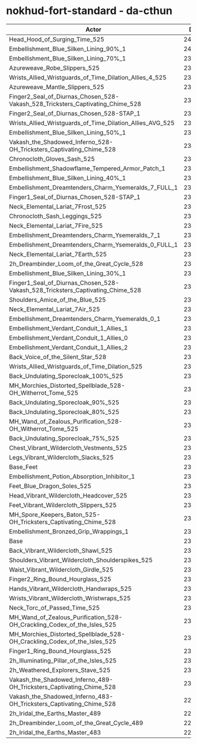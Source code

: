 # nokhud-fort-standard - da-cthun
| Actor | DPS | Increase |
|---|:---:|:---:|
|Head_Hood_of_Surging_Time_525|243978|3.39%|
|Embellishment_Blue_Silken_Lining_90%_1|240071|1.74%|
|Embellishment_Blue_Silken_Lining_70%_1|239179|1.36%|
|Azureweave_Robe_Slippers_525|239164|1.35%|
|Wrists_Allied_Wristguards_of_Time_Dilation_Allies_4_525|239141|1.34%|
|Azureweave_Mantle_Slippers_525|238823|1.21%|
|Finger2_Seal_of_Diurnas_Chosen_528-Vakash_528_Tricksters_Captivating_Chime_528|238717|1.16%|
|Finger2_Seal_of_Diurnas_Chosen_528-STAP_1|238621|1.12%|
|Wrists_Allied_Wristguards_of_Time_Dilation_Allies_AVG_525|238590|1.11%|
|Embellishment_Blue_Silken_Lining_50%_1|238199|0.94%|
|Vakash_the_Shadowed_Inferno_528-OH_Tricksters_Captivating_Chime_528|238179|0.93%|
|Chronocloth_Gloves_Sash_525|237979|0.85%|
|Embellishment_Shadowflame_Tempered_Armor_Patch_1|237920|0.83%|
|Embellishment_Blue_Silken_Lining_40%_1|237859|0.80%|
|Embellishment_Dreamtenders_Charm_Ysemeralds_7_FULL_1|237824|0.78%|
|Finger1_Seal_of_Diurnas_Chosen_528-STAP_1|237660|0.71%|
|Neck_Elemental_Lariat_7Frost_525|237546|0.67%|
|Chronocloth_Sash_Leggings_525|237542|0.66%|
|Neck_Elemental_Lariat_7Fire_525|237517|0.65%|
|Embellishment_Dreamtenders_Charm_Ysemeralds_7_1|237461|0.63%|
|Embellishment_Dreamtenders_Charm_Ysemeralds_0_FULL_1|237439|0.62%|
|Neck_Elemental_Lariat_7Earth_525|237375|0.59%|
|2h_Dreambinder_Loom_of_the_Great_Cycle_528|237288|0.56%|
|Embellishment_Blue_Silken_Lining_30%_1|237218|0.53%|
|Finger1_Seal_of_Diurnas_Chosen_528-Vakash_528_Tricksters_Captivating_Chime_528|237208|0.52%|
|Shoulders_Amice_of_the_Blue_525|237013|0.44%|
|Neck_Elemental_Lariat_7Air_525|236967|0.42%|
|Embellishment_Dreamtenders_Charm_Ysemeralds_0_1|236947|0.41%|
|Embellishment_Verdant_Conduit_1_Allies_1|236910|0.40%|
|Embellishment_Verdant_Conduit_1_Allies_0|236870|0.38%|
|Embellishment_Verdant_Conduit_1_Allies_2|236866|0.38%|
|Back_Voice_of_the_Silent_Star_528|236701|0.31%|
|Wrists_Allied_Wristguards_of_Time_Dilation_525|236660|0.29%|
|Back_Undulating_Sporecloak_100%_525|236647|0.29%|
|MH_Morchies_Distorted_Spellblade_528-OH_Witherrot_Tome_525|236597|0.26%|
|Back_Undulating_Sporecloak_90%_525|236523|0.23%|
|Back_Undulating_Sporecloak_80%_525|236489|0.22%|
|MH_Wand_of_Zealous_Purification_528-OH_Witherrot_Tome_525|236446|0.20%|
|Back_Undulating_Sporecloak_75%_525|236391|0.18%|
|Chest_Vibrant_Wildercloth_Vestments_525|236227|0.11%|
|Legs_Vibrant_Wildercloth_Slacks_525|236211|0.10%|
|Base_Feet|236164|0.08%|
|Embellishment_Potion_Absorption_Inhibitor_1|236150|0.08%|
|Feet_Blue_Dragon_Soles_525|236110|0.06%|
|Head_Vibrant_Wildercloth_Headcover_525|236037|0.03%|
|Feet_Vibrant_Wildercloth_Slippers_525|236017|0.02%|
|MH_Spore_Keepers_Baton_525-OH_Tricksters_Captivating_Chime_528|236015|0.02%|
|Embellishment_Bronzed_Grip_Wrappings_1|235979|0.00%|
|Base|235973|0.00%|
|Back_Vibrant_Wildercloth_Shawl_525|235958|-0.01%|
|Shoulders_Vibrant_Wildercloth_Shoulderspikes_525|235950|-0.01%|
|Waist_Vibrant_Wildercloth_Girdle_525|235932|-0.02%|
|Finger2_Ring_Bound_Hourglass_525|235912|-0.03%|
|Hands_Vibrant_Wildercloth_Handwraps_525|235898|-0.03%|
|Wrists_Vibrant_Wildercloth_Wristwraps_525|235747|-0.10%|
|Neck_Torc_of_Passed_Time_525|235602|-0.16%|
|MH_Wand_of_Zealous_Purification_528-OH_Crackling_Codex_of_the_Isles_525|235476|-0.21%|
|MH_Morchies_Distorted_Spellblade_528-OH_Crackling_Codex_of_the_Isles_525|235372|-0.25%|
|Finger1_Ring_Bound_Hourglass_525|235360|-0.26%|
|2h_Illuminating_Pillar_of_the_Isles_525|234978|-0.42%|
|2h_Weathered_Explorers_Stave_525|234038|-0.82%|
|Vakash_the_Shadowed_Inferno_489-OH_Tricksters_Captivating_Chime_528|230394|-2.36%|
|Vakash_the_Shadowed_Inferno_483-OH_Tricksters_Captivating_Chime_528|229476|-2.75%|
|2h_Iridal_the_Earths_Master_489|226126|-4.17%|
|2h_Dreambinder_Loom_of_the_Great_Cycle_489|226089|-4.19%|
|2h_Iridal_the_Earths_Master_483|224718|-4.77%|
